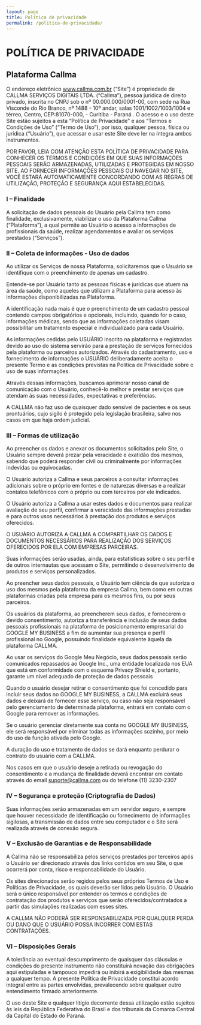 ```yaml
---
layout: page
title: Política de privacidade
permalink: /politica-de-privacidade/
---
```


# POLÍTICA DE PRIVACIDADE

## Plataforma Callma

O endereço eletrônico www.callma.com.br (“Site”) é propriedade de CALLMA SERVIÇOS DIGITAIS LTDA. (“Callma”), pessoa jurídica de direito privado, inscrita no CNPJ sob o nº 00.000.000/0001-00, com sede na Rua Visconde do Rio Branco, nº 1488 - 10º andar, salas 1001/1002/1003/1004 e térreo, Centro, CEP:81070-000, - Curitiba - Paraná . O acesso e o uso deste Site estão sujeitos a esta “Política de Privacidade” e aos “Termos e Condições de Uso” (“Termo de Uso”), por isso, qualquer pessoa, física ou jurídica (“Usuário”), que acessar e usar este Site deve ler na íntegra ambos instrumentos.

POR FAVOR, LEIA COM ATENÇÃO ESTA POLÍTICA DE PRIVACIDADE PARA CONHECER OS TERMOS E CONDIÇÕES EM QUE SUAS INFORMAÇÕES PESSOAIS SERÃO ARMAZENADAS, UTILIZADAS E PROTEGIDAS EM NOSSO SITE. AO FORNECER INFORMAÇÕES PESSOAIS OU NAVEGAR NO SITE, VOCÊ ESTARÁ AUTOMATICAMENTE CONCORDANDO COM AS REGRAS DE UTILIZAÇÃO, PROTEÇÃO E SEGURANÇA AQUI ESTABELECIDAS.

### I – Finalidade
A solicitação de dados pessoais do Usuário pela Callma tem como finalidade, exclusivamente, viabilizar o uso da Plataforma Callma (“Plataforma”), a qual permite ao Usuário o acesso a informações de profissionais da saúde, realizar agendamentos e avaliar os serviços prestados (“Serviços”).

### II – Coleta de informações - Uso de dados
Ao utilizar os Serviços de nossa Plataforma, solicitaremos que o Usuário se identifique com o preenchimento de apenas um cadastro.

Entende-se por Usuário tanto as pessoas físicas e jurídicas que atuem na área da saúde, como aqueles que utilizam a Plataforma para acesso às informações disponibilizadas na Plataforma.

A identificação nada mais é que o preenchimento de um cadastro pessoal contendo campos obrigatórios e opcionais, incluindo, quando for o caso, informações médicas, sendo que as informações coletadas visam possibilitar um tratamento especial e individualizado para cada Usuário. 

As informações cedidas pelo USUÁRIO inscrito na plataforma e registradas devido ao uso do sistema servirão para a prestação de serviços fornecidos pela plataforma ou parceiros autorizados. Através do cadastramento, uso e fornecimento de informações o USUÁRIO deliberadamente aceita o presente Termo e as condições previstas na Política de Privacidade sobre o uso de suas informações.

Através dessas informações, buscamos aprimorar nosso canal de comunicação com o Usuário, conhecê-lo melhor e prestar serviços que atendam às suas necessidades, expectativas e preferências.

A CALLMA não faz uso de quaisquer dado sensível de pacientes e os seus prontuários, cujo sigilo é protegido pela legislação brasileira, salvo nos casos em que haja ordem judicial.

### III – Formas de utilização
Ao preencher os dados e anexar os documentos solicitados pelo Site, o Usuário sempre deverá prezar pela veracidade e exatidão dos mesmos, sabendo que poderá responder civil ou criminalmente por informações indevidas ou equivocadas.

O Usuário autoriza a Callma e seus parceiros a consultar informações adicionais sobre o próprio em fontes e de naturezas diversas e a realizar contatos telefônicos com o próprio ou com terceiros por ele indicados. 

O Usuário autoriza a Callma a usar estes dados e documentos para realizar avaliação de seu perfil, confirmar a veracidade das informações prestadas e para outros usos necessários à prestação dos produtos e serviços oferecidos. 

O USUÁRIO AUTORIZA A CALLMA A COMPARTILHAR OS DADOS E DOCUMENTOS NECESSÁRIOS PARA REALIZAÇÃO DOS SERVIÇOS OFERECIDOS POR ELA COM EMPRESAS PARCEIRAS.

Suas informações serão usadas, ainda, para estatísticas sobre o seu perfil e de outros internautas que acessam o Site, permitindo o desenvolvimento de produtos e serviços personalizados.

Ao preencher seus dados pessoais, o Usuário tem ciência de que autoriza o uso dos mesmos pela plataforma da empresa Callma, bem como em outras plataformas criadas pela empresa para os mesmos fins, ou por seus parceiros.

Os usuários da plataforma, ao preencherem seus dados, e fornecerem o devido consentimento, autoriza a transferência e inclusão de seus dados pessoais profissionais na plataforma de posicionamento empresarial do GOOGLE MY BUSINESS a fim de aumentar sua presença e perfil profissional no Google, possuindo finalidade equivalente àquela da plataforma CALLMA.

Ao usar os serviços do Google Meu Negócio, seus dados pessoais serão comunicados repassados ao Google Inc., uma entidade localizada nos EUA que está em conformidade com o esquema Privacy Shield e, portanto, garante um nível adequado de proteção de dados pessoais

Quando o usuário desejar retirar o consentimento que foi concedido para incluir seus dados no GOOGLE MY BUSINESS, a CALLMA excluirá seus dados e deixará de fornecer esse serviço, ou caso não seja responsável pelo gerenciamento de determinada plataforma, entrará em contato com o Google para remover as informações.

Se o usuário gerenciar diretamente sua conta no GOOGLE MY BUSINESS, ele será responsável por eliminar todas as informações sozinho, por meio do uso da função ativada pelo Google.

A duração do uso e tratamento de dados se dará enquanto perdurar o contrato do usuário com a CALLMA.

Nos casos em que o usuário deseje a retirada ou revogação do consentimento e a mudança de finalidade deverá encontrar em contato através do email suporte@callma.com ou do telefone (11) 3230-2307

### IV – Segurança e proteção (Criptografia de Dados)
Suas informações serão armazenadas em um servidor seguro, e sempre que houver necessidade de identificação ou fornecimento de informações sigilosas, a transmissão de dados entre seu computador e o Site será realizada através de conexão segura.

### V – Exclusão de Garantias e de Responsabilidade
A Callma não se responsabiliza pelos serviços prestados por terceiros após o Usuário ser direcionado através dos links contidos em seu Site, o que ocorrerá por conta, risco e responsabilidade do Usuário.

Os sites direcionados serão regidos pelos seus próprios Termos de Uso e Políticas de Privacidade, os quais deverão ser lidos pelo Usuário. O Usuário será o único responsável por entender os termos e condições de contratação dos produtos e serviços que serão oferecidos/contratados a partir das simulações realizadas com esses sites.

A CALLMA NÃO PODERÁ SER RESPONSABILIZADA POR QUALQUER PERDA OU DANO QUE O USUÁRIO POSSA INCORRER COM ESTAS CONTRATAÇÕES.

### VI – Disposições Gerais
A tolerância ao eventual descumprimento de quaisquer das cláusulas e condições do presente instrumento não constituirá novação das obrigações aqui estipuladas e tampouco impedirá ou inibirá a exigibilidade das mesmas a qualquer tempo. A presente Política de Privacidade constitui acordo integral entre as partes envolvidas, prevalecendo sobre qualquer outro entendimento firmado anteriormente.

O uso deste Site e qualquer litígio decorrente dessa utilização estão sujeitos às leis da República Federativa do Brasil e dos tribunais da Comarca Central da Capital do Estado do Paraná.